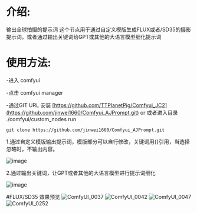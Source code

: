 # 介绍:
输出全球拍摄的提示词
这个节点用于通过自定义模版生成FLUX或者/SD35的摄影提示词，或者通过输出关键词给GPT或其他的大语言模型细化提示词

# 使用方法:
-进入 comfyui

-点击 comfyui manager

-通过GIT URL 安装 [https://github.com/TTPlanetPig/Comfyui_JC2](https://github.com/jinwei1660/Comfyui_AJPrompt.git) or 或者进入目录 ./comfyui/custom_nodes run 
```shell
git clone https://github.com/jinwei1660/Comfyui_AJPrompt.git
```


1.通过自定义模版输出提示词，模版部分可以自行修改，关键词用{}引用，当选择忽略时，不输出内容。

![image](https://github.com/user-attachments/assets/20108cd4-beb7-4c61-81e8-92ffa5204067)

2.通过输出关键词，让GPT或者其他的大语言模型进行提示词细化

![image](https://github.com/user-attachments/assets/c64186bc-8ba0-4d91-971e-b286f4985228)


#FLUX/SD35 效果预览
![ComfyUI_0037](https://github.com/user-attachments/assets/e6f462f1-7ee3-4ef3-98c3-c7ff74c4d419)
![ComfyUI_0042](https://github.com/user-attachments/assets/438f6958-0c3e-4879-af1a-b7fbf5db523d)
![ComfyUI_0047](https://github.com/user-attachments/assets/f7a2b16b-0437-44f8-9aa9-c7a4deed3273)
![ComfyUI_0252](https://github.com/user-attachments/assets/51a9962a-7a73-46fe-b628-b6ca3f8c7365)
